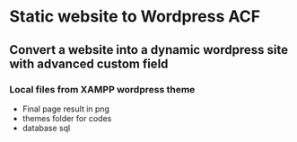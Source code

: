 # Static website to Wordpress ACF

## Convert a website into a dynamic wordpress site with advanced custom field

### Local files from XAMPP wordpress theme

- Final page result in png
- themes folder for codes
- database sql
